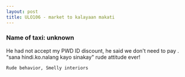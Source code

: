 ```yaml
---
layout: post
title: ULO106 - market to kalayaan makati
---
```


### Name of taxi: unknown

He had not accept my PWD ID discount, he said we don't need to pay . "sana hindi.ko.nalang kayo sinakay" rude attitude ever!

```Rude behavior, Smelly interiors```
